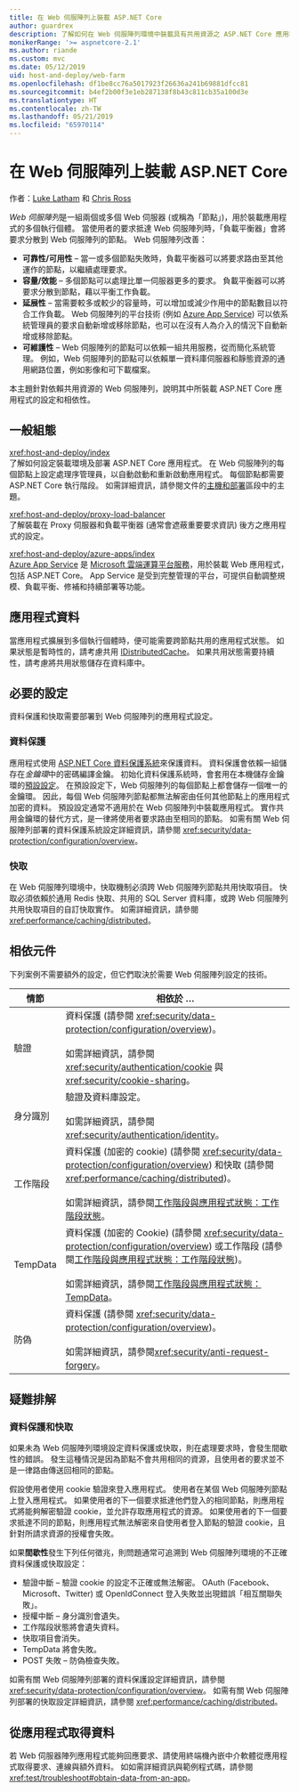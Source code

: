 ```yaml
---
title: 在 Web 伺服陣列上裝載 ASP.NET Core
author: guardrex
description: 了解如何在 Web 伺服陣列環境中裝載具有共用資源之 ASP.NET Core 應用程式的多個執行個體。
monikerRange: '>= aspnetcore-2.1'
ms.author: riande
ms.custom: mvc
ms.date: 05/12/2019
uid: host-and-deploy/web-farm
ms.openlocfilehash: df1be8cc76a5017923f26636a241b69881dfcc81
ms.sourcegitcommit: b4ef2b00f3e1eb287138f8b43c811cb35a100d3e
ms.translationtype: HT
ms.contentlocale: zh-TW
ms.lasthandoff: 05/21/2019
ms.locfileid: "65970114"
---
```

# <a name="host-aspnet-core-in-a-web-farm"></a>在 Web 伺服陣列上裝載 ASP.NET Core

作者：[Luke Latham](https://github.com/guardrex) 和 [Chris Ross](https://github.com/Tratcher)

*Web 伺服陣列*是一組兩個或多個 Web 伺服器 (或稱為「節點」)，用於裝載應用程式的多個執行個體。 當使用者的要求抵達 Web 伺服陣列時，「負載平衡器」會將要求分散到 Web 伺服陣列的節點。 Web 伺服陣列改善：

* **可靠性/可用性** &ndash; 當一或多個節點失敗時，負載平衡器可以將要求路由至其他運作的節點，以繼續處理要求。
* **容量/效能** &ndash; 多個節點可以處理比單一伺服器更多的要求。 負載平衡器可以將要求分散到節點，藉以平衡工作負載。
* **延展性** &ndash; 當需要較多或較少的容量時，可以增加或減少作用中的節點數目以符合工作負載。 Web 伺服陣列的平台技術 (例如 [Azure App Service](https://azure.microsoft.com/services/app-service/)) 可以依系統管理員的要求自動新增或移除節點，也可以在沒有人為介入的情況下自動新增或移除節點。
* **可維護性** &ndash; Web 伺服陣列的節點可以依賴一組共用服務，從而簡化系統管理。 例如，Web 伺服陣列的節點可以依賴單一資料庫伺服器和靜態資源的通用網路位置，例如影像和可下載檔案。

本主題針對依賴共用資源的 Web 伺服陣列，說明其中所裝載 ASP.NET Core 應用程式的設定和相依性。

## <a name="general-configuration"></a>一般組態

<xref:host-and-deploy/index>  
了解如何設定裝載環境及部署 ASP.NET Core 應用程式。 在 Web 伺服陣列的每個節點上設定處理序管理員，以自動啟動和重新啟動應用程式。 每個節點都需要 ASP.NET Core 執行階段。 如需詳細資訊，請參閱文件的[主機和部署](xref:host-and-deploy/index)區段中的主題。

<xref:host-and-deploy/proxy-load-balancer>  
了解裝載在 Proxy 伺服器和負載平衡器 (通常會遮蔽重要要求資訊) 後方之應用程式的設定。

<xref:host-and-deploy/azure-apps/index>  
[Azure App Service](https://azure.microsoft.com/services/app-service/) 是 [Microsoft 雲端運算平台服務](https://azure.microsoft.com/)，用於裝載 Web 應用程式，包括 ASP.NET Core。 App Service 是受到完整管理的平台，可提供自動調整規模、負載平衡、修補和持續部署等功能。

## <a name="app-data"></a>應用程式資料

當應用程式擴展到多個執行個體時，便可能需要跨節點共用的應用程式狀態。 如果狀態是暫時性的，請考慮共用 [IDistributedCache](/dotnet/api/microsoft.extensions.caching.distributed.idistributedcache)。 如果共用狀態需要持續性，請考慮將共用狀態儲存在資料庫中。

## <a name="required-configuration"></a>必要的設定

資料保護和快取需要部署到 Web 伺服陣列的應用程式設定。

### <a name="data-protection"></a>資料保護

應用程式使用 [ASP.NET Core 資料保護系統](xref:security/data-protection/introduction)來保護資料。 資料保護會依賴一組儲存在*金鑰環*中的密碼編譯金鑰。 初始化資料保護系統時，會套用在本機儲存金鑰環的[預設設定](xref:security/data-protection/configuration/default-settings)。 在預設設定下，Web 伺服陣列的每個節點上都會儲存一個唯一的金鑰環。 因此，每個 Web 伺服陣列節點都無法解密由任何其他節點上的應用程式加密的資料。 預設設定通常不適用於在 Web 伺服陣列中裝載應用程式。 實作共用金鑰環的替代方式，是一律將使用者要求路由至相同的節點。 如需有關 Web 伺服陣列部署的資料保護系統設定詳細資訊，請參閱 <xref:security/data-protection/configuration/overview>。

### <a name="caching"></a>快取

在 Web 伺服陣列環境中，快取機制必須跨 Web 伺服陣列節點共用快取項目。 快取必須依賴於通用 Redis 快取、共用的 SQL Server 資料庫，或跨 Web 伺服陣列共用快取項目的自訂快取實作。 如需詳細資訊，請參閱<xref:performance/caching/distributed>。

## <a name="dependent-components"></a>相依元件

下列案例不需要額外的設定，但它們取決於需要 Web 伺服陣列設定的技術。

| 情節 | 相依於 &hellip; |
| -------- | ------------------- |
| 驗證 | 資料保護 (請參閱 <xref:security/data-protection/configuration/overview>)。<br><br>如需詳細資訊，請參閱 <xref:security/authentication/cookie> 與 <xref:security/cookie-sharing>。 |
| 身分識別 | 驗證及資料庫設定。<br><br>如需詳細資訊，請參閱<xref:security/authentication/identity>。 |
| 工作階段 | 資料保護 (加密的 cookie) (請參閱 <xref:security/data-protection/configuration/overview>) 和快取 (請參閱 <xref:performance/caching/distributed>)。<br><br>如需詳細資訊，請參閱[工作階段與應用程式狀態：工作階段狀態](xref:fundamentals/app-state#session-state)。 |
| TempData | 資料保護 (加密的 Cookie) (請參閱 <xref:security/data-protection/configuration/overview>) 或工作階段 (請參閱[工作階段與應用程式狀態：工作階段狀態](xref:fundamentals/app-state#session-state))。<br><br>如需詳細資訊，請參閱[工作階段與應用程式狀態：TempData](xref:fundamentals/app-state#tempdata)。 |
| 防偽 | 資料保護 (請參閱 <xref:security/data-protection/configuration/overview>)。<br><br>如需詳細資訊，請參閱<xref:security/anti-request-forgery>。 |

## <a name="troubleshoot"></a>疑難排解

### <a name="data-protection-and-caching"></a>資料保護和快取

如果未為 Web 伺服陣列環境設定資料保護或快取，則在處理要求時，會發生間歇性的錯誤。 發生這種情況是因為節點不會共用相同的資源，且使用者的要求並不是一律路由傳送回相同的節點。

假設使用者使用 cookie 驗證來登入應用程式。 使用者在某個 Web 伺服陣列節點上登入應用程式。 如果使用者的下一個要求抵達他們登入的相同節點，則應用程式將能夠解密驗證 cookie，並允許存取應用程式的資源。 如果使用者的下一個要求抵達不同的節點，則應用程式無法解密來自使用者登入節點的驗證 cookie，且針對所請求資源的授權會失敗。

如果**間歇性**發生下列任何徵兆，則問題通常可追溯到 Web 伺服陣列環境的不正確資料保護或快取設定：

* 驗證中斷 &ndash; 驗證 cookie 的設定不正確或無法解密。 OAuth (Facebook、Microsoft、Twitter) 或 OpenIdConnect 登入失敗並出現錯誤「相互關聯失敗」。
* 授權中斷 &ndash; 身分識別會遺失。
* 工作階段狀態將會遺失資料。
* 快取項目會消失。
* TempData 將會失敗。
* POST 失敗 &ndash; 防偽檢查失敗。

如需有關 Web 伺服陣列部署的資料保護設定詳細資訊，請參閱 <xref:security/data-protection/configuration/overview>。 如需有關 Web 伺服陣列部署的快取設定詳細資訊，請參閱 <xref:performance/caching/distributed>。

## <a name="obtain-data-from-apps"></a>從應用程式取得資料

若 Web 伺服器陣列應用程式能夠回應要求、請使用終端機內嵌中介軟體從應用程式取得要求、連線與額外資料。 如如需詳細資訊與範例程式碼，請參閱 <xref:test/troubleshoot#obtain-data-from-an-app>。
